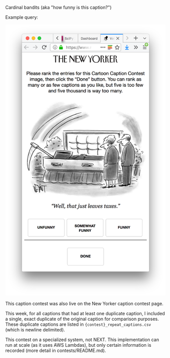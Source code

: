 Cardinal bandits (aka "how funny is this caption?")

Example query:

![](example_query.png)

This caption contest was also live on the New Yorker caption contest page.

This week, for all captions that had at least one duplicate caption, I included
a single, exact duplicate of the original caption for comparison purposes.
These duplicate captions are listed in `{contest}_repeat_captions.csv` (which
is newline delimited).

This contest on a specialized system, not NEXT. This implementation can run at
scale (as it uses AWS Lambdas), but only certain information is recorded (more
detail in contests/README.md).
